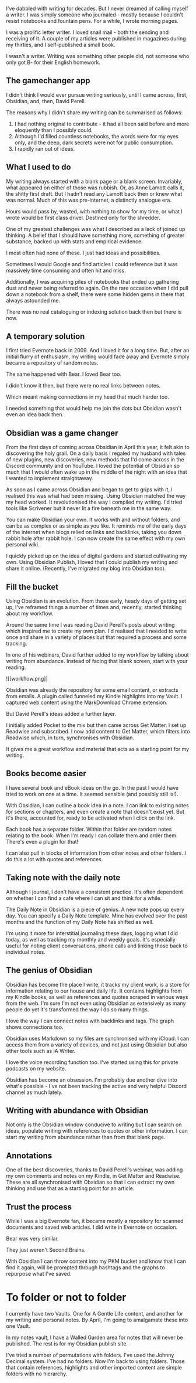 I've dabbled with writing for decades. But I never dreamed of calling myself a writer. I was simply someone who journaled - mostly because I couldn't resist notebooks and fountain pens. For a while, I wrote morning pages.

I was a prolific letter writer. I loved snail mail - both the sending and receiving of it. A couple of my articles were published in magazines during my thirties, and I self-published a small book.

I wasn't a writer. Writing was something other people did, not someone who only got B- for their English homework.

## The gamechanger app

I didn't think I would ever pursue writing seriously, until I came across, first, Obsidian, and, then, David Perell.

The reasons why I didn't share my writing can be summarised as follows:

1. I had nothing original to contribute - it had all been said before and more eloquently than I possibly could.
2. Although I'd filled countless notebooks, the words were for my eyes only, and the deep, dark secrets were not for public consumption.
3. I rapidly ran out of ideas.

## What I used to do

My writing always started with a blank page or a blank screen. Invariably, what appeared on either of those was rubbish. Or, as Anne Lamott calls it, the shitty first draft. But I hadn't read any Lamott back then or knew what was normal. Much of this was pre-internet, a distinctly analogue era.

Hours would pass by, wasted, with nothing to show for my time, or what I wrote would be first class drivel. Destined only for the shredder.

One of my greatest challenges was what I described as a lack of joined up thinking. A belief that I should have something more, something of greater substance, backed up with stats and empirical evidence. 

I most often had none of these. I just had ideas and possibilities.

Sometimes I would Google and find articles I could reference but it was massively time consuming and often hit and miss.

Additionally, I was acquiring piles of notebooks that ended up gathering dust and never being referred to again. On the rare occasion when I did pull down a notebook from a shelf, there were some hidden gems in there that always astounded me.

There was no real cataloguing or indexing solution back then but there is now.

## A temporary solution

I first tried Evernote back in 2009. And I loved it for a long time. But, after an initial flurry of enthusiasm, my writing would fade away and Evernote simply became a repository of random notes.

The same happened with Bear. I loved Bear too. 

I didn't know it then, but there were no real links between notes.

Which meant making connections in my head that much harder too.

I needed something that would help me join the dots but Obsidian wasn't even an idea back then.

## Obsidian was a game changer

From the first days of coming across Obsidian in April this year, it felt akin to discovering the holy grail. On a daily basis I regaled my husband with tales of new plugins, new discoveries, new methods that I'd come across in the Discord community and on YouTube. I loved the potential of Obsidian so much that I would often wake up in the middle of the night with an idea that I wanted to implement straightaway.

As soon as I came across Obsidian and began to get to grips with it, I realised this was what had been missing. Using Obsidian matched the way my head worked. It revolutionised the way I compiled my writing. I'd tried tools like Scrivener but it never lit a fire beneath me in the same way.

You can make Obsidian your own. It works with and without folders, and can be as complex or as simple as you like. It reminds me of the early days of the internet when blogs relied on links and backlinks, taking you down rabbit hole after rabbit hole. I can now create the same effect with my own personal wiki.

I quickly picked up on the idea of digital gardens and started cultivating my own. Using Obsidian Publish, I loved that I could publish my writing and share it online. (Recently, I've migrated my blog into Obsidian too).

## Fill the bucket

Using Obsidian is an evolution. From those early, heady days of getting set up, I've reframed things a number of times and, recently, started thinking about my workflow. 

Around the same time I was reading David Perell's posts about writing which inspired me to create my own plan. I'd realised that I needed to write once and share in a variety of places but that required a process and some tracking.

In one of his webinars, David further added to my workflow by talking about writing from abundance. Instead of facing that blank screen, start with your reading. 

![[workflow.png]]

Obsidian was already the repository for some email content, or extracts from emails. A plugin called funneled my Kindle highlights into my Vault. I captured web content using the MarkDownload Chrome extension.

But David Perell's ideas added a further layer.

I initially added Pocket to the mix but then came across Get Matter. I set up Readwise and subscribed. I now add content to Get Matter, which filters into Readwise which, in turn, synchronises with Obsidian. 

It gives me a great workflow and material that acts as a starting point for my writing.

## Books become easier

I have several book and eBook ideas on the go. In the past I would have tried to work on one at a time. It seemed sensible (and possibly still is!).

With Obsidian, I can outline a book idea in a note. I can link to existing notes for sections or chapters, and even create a note that doesn't exist yet. But it's there, accounted for, ready to be activated when I click on the link.

Each book has a separate folder. Within that folder are random notes relating to the book. When I'm ready I can collate them and order them. There's even a plugin for that!

I can also pull in blocks of information from other notes and other folders. I do this a lot with quotes and references.

## Taking note with the daily note

Although I journal, I don't have a consistent practice. It's often dependent on whether I can find a cafe where I can sit and think for a while.

The Daily Note in Obsidian is a piece of genius. A new note pops up every day. You can specify a Daily Note template. Mine has evolved over the past months and the function of my Daily Note has shifted as well. 

I'm using it more for interstitial journaling these days, logging what I did today, as well as tracking my monthly and weekly goals. It's especially useful for noting client conversations, phone calls and linking those back to individual notes.

## The genius of Obsidian

Obsidian has become the place I write, it tracks my client work, is a store for information relating to our house and daily life. It contains highlights from my Kindle books, as well as references and quotes scraped in various ways from the web. I'm sure I'm not even using Obsidian as extensively as many people do yet it's transformed the way I do so many things.

I love the way I can connect notes with backlinks and tags. The graph shows connections too.

Obsidian uses Markdown so my files are synchronised with my iCloud. I can access them from a variety of devices, and not just using Obsidian but also other tools such as iA Writer.

I love the voice recording function too. I've started using this for private podcasts on my website.

Obsidian has become an obsession. I'm probably due another dive into what's possible - I've not been tracking the active and very helpful Discord channel as much lately. 

## Writing with abundance with Obsidian

Not only is the Obsidian window conducive to writing but I can search on ideas, populate writing with references to quotes or other information. I can start my writing from abundance rather than from that blank page.

## Annotations

One of the best discoveries, thanks to David Perell's webinar, was adding my own comments and notes on my Kindle, in Get Matter and Readwise. These are all synchronised with Obsidian so that I can extract my own thinking and use that as a starting point for an article.

## Trust the process

While I was a big Evernote fan, it became mostly a repository for scanned documents and saved web articles. I did write in Evernote on occasion.

Bear was very similar. 

They just weren't Second Brains.

With Obsidian I can throw content into my PKM bucket and know that I can find it again, will be prompted through hashtags and the graphs to repurpose what I've saved.

# To folder or not to folder

I currently have two Vaults. One for A Gentle Life content, and another for my writing and personal notes. By April, I'm going to amalgamate these into one Vault.

In my notes vault, I have a Walled Garden area for notes that will never be published. The rest is for my Obsidian publish site.

I've tried a number of permutations with folders. I've used the Johnny Decimal system. I've had no folders. Now I'm back to using folders. Those that contain references, highlights and other imported content are simple folders with no hierarchy.

